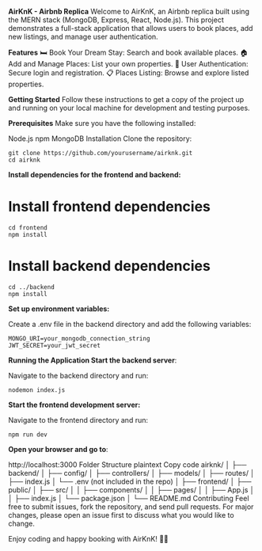 **AirKnK - Airbnb Replica**
Welcome to AirKnK, an Airbnb replica built using the MERN stack (MongoDB, Express, React, Node.js). This project demonstrates a full-stack application that allows users to book places, add new listings, and manage user authentication.

**Features**
🛏️ Book Your Dream Stay: Search and book available places.
🏠 Add and Manage Places: List your own properties.
🔑 User Authentication: Secure login and registration.
📋 Places Listing: Browse and explore listed properties.

**Getting Started**
Follow these instructions to get a copy of the project up and running on your local machine for development and testing purposes.

**Prerequisites**
Make sure you have the following installed:

Node.js
npm
MongoDB
Installation
Clone the repository:

```
git clone https://github.com/yourusername/airknk.git
cd airknk
```

**Install dependencies for the frontend and backend:**

# Install frontend dependencies

```
cd frontend
npm install
```

# Install backend dependencies

```
cd ../backend
npm install
```

**Set up environment variables:**

Create a .env file in the backend directory and add the following variables:

```
MONGO_URI=your_mongodb_connection_string
JWT_SECRET=your_jwt_secret
```

**Running the Application
Start the backend server**:

Navigate to the backend directory and run:

```
nodemon index.js
```

**Start the frontend development server:**

Navigate to the frontend directory and run:

```
npm run dev
```

**Open your browser and go to**:


http://localhost:3000
Folder Structure
plaintext
Copy code
airknk/
│
├── backend/
│   ├── config/
│   ├── controllers/
│   ├── models/
│   ├── routes/
│   ├── index.js
│   └── .env (not included in the repo)
│
├── frontend/
│   ├── public/
│   ├── src/
│   │   ├── components/
│   │   ├── pages/
│   │   ├── App.js
│   │   ├── index.js
│   └── package.json
│
└── README.md
Contributing
Feel free to submit issues, fork the repository, and send pull requests. For major changes, please open an issue first to discuss what you would like to change.

Enjoy coding and happy booking with AirKnK! 🏡✨
